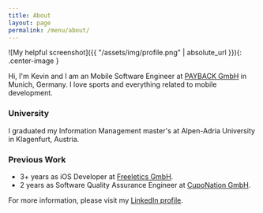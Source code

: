 ```yaml
---
title: About
layout: page
permalink: /menu/about/
---
```


![My helpful screenshot]({{ "/assets/img/profile.png" | absolute_url }}){: .center-image }

Hi, I'm Kevin and I am an Mobile Software Engineer at [PAYBACK GmbH](https://www.payback.de) in Munich, Germany. I love sports and everything related to mobile development.

### University
I graduated my Information Management master's at Alpen-Adria University in Klagenfurt, Austria.

### Previous Work

- 3+ years as iOS Developer at [Freeletics GmbH](https://www.freeeltics.com).
- 2 years as Software Quality Assurance Engineer at [CupoNation GmbH](https://www.cuponation.com).

For more information, please visit my [LinkedIn profile](https://www.linkedin.com/in/kevin-chromik-28464897/).

